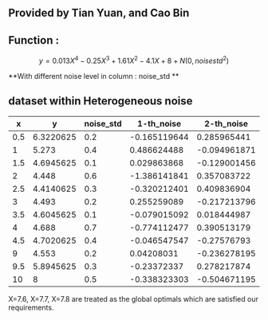 ## Provided by Tian Yuan, and Cao Bin

## Function :

```math
y=0.013X^4-0.25X^3+1.61X^2-4.1X+8+ N(0,noisestd ^2)
```


**With different noise level in column : noise_std ** 


## dataset within Heterogeneous noise 


x|	y|	noise_std |	1-th_noise |2-th_noise|	3-th_noise|	4-th_noise|	5-th_noise	|1-th_obs.|	2-th_obs.|	3-th_obs.|	4-th_obs.|	5-th_obs.
---|---|---|---|---|---|---|---|---|---|---|---|---
0.5	|6.3220625|	0.2	|-0.165119644|	0.285965441|	-0.442186665|	0.20049732|	0.425637368|	6.156942856	|6.608027941|	5.879875835|	6.52255982|	6.747699868
1	|5.273|	0.4|	0.486624488	|-0.094961871|	0.486796118	|-0.376183507|	0.490679946	|5.759624488|	5.178038129	|5.759796118|	4.896816493|	5.763679946
1.5|	4.6945625|	0.1|	0.029863868|	-0.129001456|	-0.124906646|	-0.049279715|	-0.082795497|	4.724426368	|4.565561044|	4.569655854|	4.645282785	|4.611767003|
2|	4.448|	0.6|	-1.386141841|	0.357083722|	0.706751391|	0.065721432	|0.294651644|	3.061858159	|4.805083722|	5.154751391|	4.513721432	|4.742651644
2.5	|4.4140625|	0.3|	-0.320212401|	0.409836904|	-0.262417629|	0.362480056	|0.004411667|	4.093850099|	4.823899404	|4.151644871|	4.776542556|4.418474167
3|	4.493|	0.2|	0.255259089|	-0.217213796|	0.498677711	|0.039066368|	0.290892288	|4.748259089|	4.275786204|	4.991677711|	4.532066368|	4.783892288
3.5	|4.6045625|	0.1	|-0.079015092|	0.018444987	|0.112075958|	-0.107661057|	0.08129106|	4.525547408	|4.623007487|	4.716638458|	4.496901443	|4.68585356
4|	4.688|	0.7	|-0.774112477|	0.390513179|	-0.012240063|	0.004483486|	0.052473704|	3.913887523|	5.078513179|	4.675759937	|4.692483486|	4.740473704
4.5	|4.7020625	|0.4|	-0.046547547|	-0.27576793	|0.32028055|	-0.11913196	|0.3133893	|4.655514953|	4.42629457|	5.02234305|	4.58293054|	5.0154518
9|	4.553|	0.2	|0.04208031|	-0.236278195|	0.001221605|	-0.094312932|	-0.205304048|	4.59508031|	4.316721805	|4.554221605|	4.458687068|	4.347695952
9.5|	5.8945625|	0.3|	-0.23372337|	0.278217874	|-0.097268407|	0.295419021|-0.003822753|	5.66083913	|6.172780374|	5.797294093|	6.189981521	|5.890739747
10|	8|	0.5	|-0.338323303|	-0.504671195|	0.107211371|	-0.05818045|	-0.255611716|	7.661676697	|7.495328805|	8.107211371	|7.94181955|	7.744388284


X=7.6, X=7.7, X=7.8 are treated as the global optimals which are satisfied our requirements.